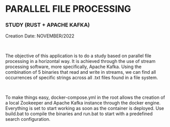# PARALLEL FILE PROCESSING
### STUDY (RUST + APACHE KAFKA)

Creation Date: NOVEMBER/2022

<br/>

The objective of this application is to do a study based on parallel file processing in a horizontal way. It is achieved through the use of stream processing software, more specifically, Apache Kafka. Using the combination of 5 binaries that read and write in streams, we can find all occurrences of specific strings across all .txt files found in a file system.

<br/>

To make things easy, docker-compose.yml in the root allows the creation of a local Zookeeper and Apache Kafka instance through the docker engine. Everything is set to start working as soon as the container is deployed. Use build.bat to compile the binaries and run.bat to start with a predefined search configuration.
